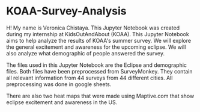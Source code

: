 # KOAA-Survey-Analysis

H! My name is Veronica Chistaya. This Jupyter Notebook was created during my internship at KidsOutAndAbout (KOAA). This Jupyter Notebook aims to help analyze the results of KOAA's summer survey. We will explore the general excitement and awareness for the upcoming eclipse. We will also analyze what demographic of people answered the survey.

The files used in this Jupyter Notebook are the Eclipse and demographic files. Both files have been preprocessed from SurveyMonkey. They contain all relevant information from 44 surveys from 44 different cities. All preprocessing was done in google sheets.

There are also two heat maps that were made using Maptive.com that show eclipse excitement and awareness in the US.
